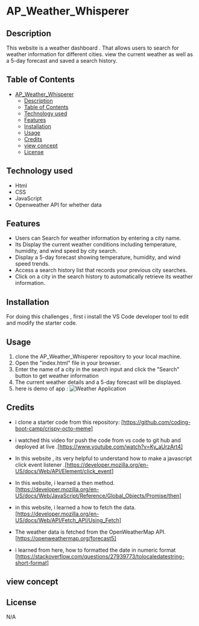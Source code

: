# AP_Weather_Whisperer






## Description 
This website is a  weather dashboard . That allows users to search for weather information for different cities.  view the current weather as well as a 5-day forecast and saved a search history.  

## Table of Contents


- [AP\_Weather\_Whisperer](#ap_weather_whisperer)
  - [Description](#description)
  - [Table of Contents](#table-of-contents)
  - [Technology used](#technology-used)
  - [Features](#features)
  - [Installation](#installation)
  - [Usage](#usage)
  - [Credits](#credits)
  - [view concept](#view-concept)
  - [License](#license)



## Technology used 

* Html 
* CSS
* JavaScript
* Openweather API for whether data 
  
  
## Features 
* Users can Search for weather information by entering a city name.
* Its Display the current weather conditions including temperature, humidity, and wind speed by city search.
* Display a 5-day forecast showing temperature, humidity, and wind speed trends.
* Access a search history list that records your previous city searches.
* Click on a city in the search history to automatically  retrieve its weather information.


## Installation

For doing this challenges , first i install the VS Code developer tool to edit and modify the starter code. 

## Usage

1. clone the AP_Weather_Whisperer repository to your local machine.
2. Open the "index.html" file in your browser. 
3. Enter the name of a city in the search input and click the "Search" button to get weather information
4. The current weather details and a 5-day forecast will be displayed.
5. here is demo of app : ![Weather Application  ](Assets/05-third-party-apis-homework-demo.gif)



## Credits
* i clone a starter code from this repository: [https://github.com/coding-boot-camp/crispy-octo-meme]

* i watched this video for push the code from vs code to git hub and deployed at live .[https://www.youtube.com/watch?v=Ky_aUrzArt4]

* In this website , its very helpful to understand how to make a javascript click event listener .[https://developer.mozilla.org/en-US/docs/Web/API/Element/click_event]

*  In this website, i learned a then method.[https://developer.mozilla.org/en-US/docs/Web/JavaScript/Reference/Global_Objects/Promise/then] 

* in this website, i learned a how to fetch the data.[https://developer.mozilla.org/en-US/docs/Web/API/Fetch_API/Using_Fetch] 
 * The weather data is fetched from the OpenWeatherMap API. [https://openweathermap.org/forecast5]
 * i learned from here, how to formatted the date in numeric format [https://stackoverflow.com/questions/27939773/tolocaledatestring-short-format]

 ## view concept 
 

 
## License
N/A